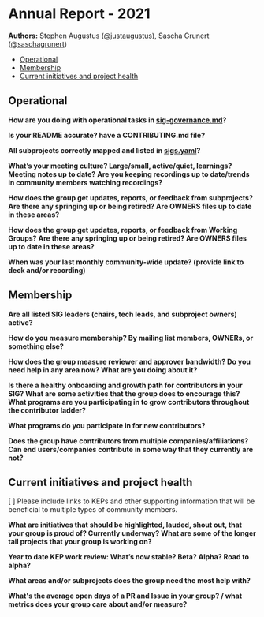 # Annual Report - 2021

**Authors:**
Stephen Augustus ([@justaugustus](https://github.com/justaugustus)),
Sascha Grunert ([@saschagrunert](https://github.com/saschagrunert))

- [Operational](#operational)
- [Membership](#membership)
- [Current initiatives and project health](#current-initiatives-and-project-health)

## Operational

**How are you doing with operational tasks in [sig-governance.md](/committee-steering/governance/sig-governance.md)?**

<!-- TODO -->

**Is your README accurate? have a CONTRIBUTING.md file?**

<!-- TODO -->

**All subprojects correctly mapped and listed in [sigs.yaml](/sig-list.md)?**

<!-- TODO -->

**What’s your meeting culture? Large/small, active/quiet, learnings? Meeting notes up to date? Are you keeping recordings up to date/trends in community members watching recordings?**

<!-- TODO -->

**How does the group get updates, reports, or feedback from subprojects? Are there any springing up or being retired? Are OWNERS files up to date in these areas?**

<!-- TODO -->

**How does the group get updates, reports, or feedback from Working Groups? Are there any springing up or being retired? Are OWNERS files up to date in these areas?**

<!-- TODO -->

**When was your last monthly community-wide update? (provide link to deck and/or recording)**

<!-- TODO -->

## Membership

**Are all listed SIG leaders (chairs, tech leads, and subproject owners) active?**

<!-- TODO -->

**How do you measure membership? By mailing list members, OWNERs, or something else?**

<!-- TODO -->

**How does the group measure reviewer and approver bandwidth? Do you need help in any area now? What are you doing about it?**

<!-- TODO -->

**Is there a healthy onboarding and growth path for contributors in your SIG? What are some activities that the group does to encourage this? What programs are you participating in to grow contributors throughout the contributor ladder?**

<!-- TODO -->

**What programs do you participate in for new contributors?**

<!-- TODO -->

**Does the group have contributors from multiple companies/affiliations? Can end users/companies contribute in some way that they currently are not?**

<!-- TODO -->

## Current initiatives and project health

[ ] Please include links to KEPs and other supporting information that will be beneficial to multiple types of community members.

**What are initiatives that should be highlighted, lauded, shout out, that your group is proud of? Currently underway? What are some of the longer tail projects that your group is working on?**

<!-- TODO -->

**Year to date KEP work review: What’s now stable? Beta? Alpha? Road to alpha?**

<!-- TODO -->

**What areas and/or subprojects does the group need the most help with?**

<!-- TODO -->

**What's the average open days of a PR and Issue in your group? / what metrics does your group care about and/or measure?**

<!-- TODO -->
